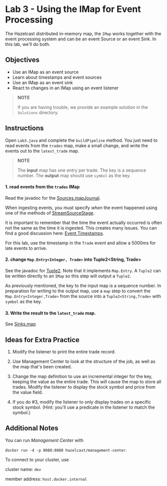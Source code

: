 # Lab 3 - Using the IMap for Event Processing

The Hazelcast distributed in-memory map, the `IMap` works together 
with the event processing system and can be an event Source or 
an event Sink. In this lab, we'll do both.

## Objectives
* Use an IMap as an event source
* Learn about timestamps and event sources
* Use an IMap as an event sink
* React to changes in an IMap using an event listener

> __NOTE__ 
> 
> If you are having trouble, we provide an example solution in the `Solutions` directory. 

## Instructions

Open `Lab3.java` and complete the `buildPipeline` method. You just need to
read events from the `trades` map, make a small change, and write the 
events out to the `latest_trade` map.

> __NOTE__
>
> The __input__ map has one entry per trade.  The key is a
> sequence number.  The __output__ map should use `symbol`
> as the key.


#### 1. read events from the `trades` IMap

Read the javadoc for the [Sources.mapJournal](https://docs.hazelcast.org/docs/5.3.5/javadoc/com/hazelcast/jet/pipeline/Sources.html#mapJournal-java.lang.String-com.hazelcast.jet.pipeline.JournalInitialPosition-).  

When ingesting events, you must specify _when_ the event happened using 
one of the methods of [StreamSourceStage](https://docs.hazelcast.org/docs/5.3.5/javadoc/com/hazelcast/jet/pipeline/StreamSourceStage.html).

It is important to remember that the time the event actually occurred is often not the same as the time it is ingested.  This creates 
many issues.  You can find a good discussion here: [Event Timestamps](https://docs.hazelcast.com/hazelcast/latest/pipelines/building-pipelines#event-timestamps). 

For this lab, use the timestamp in the `Trade` event and allow a 5000ms for
late events to arrive.

#### 2. change  `Map.Entry<Integer, Trade>` into Tuple2<String, Trade>

See the javadoc for [Tuple2](https://docs.hazelcast.org/docs/5.3.5/javadoc/com/hazelcast/jet/datamodel/Tuple2.html). Note that it 
implements `Map.Entry`.  A `Tuple2` can be written directly to an `IMap` 
so this step will output a `Tuple2`.

As previously mentioned, the key to the input map is a sequence number.
In preparation for writing to the output map, use a `map` step to convert 
the `Map.Entry<Integer,Trade>` from the source into a `Tuple2<String,Trade>`
with `symbol` as the key.

#### 3. Write the result to the `latest_trade` map. 

See [Sinks.map](https://docs.hazelcast.org/docs/5.3.5/javadoc/com/hazelcast/jet/pipeline/Sinks.html#map-java.lang.String-) 

## Ideas for Extra Practice

1. Modify the listener to print the entire trade record.

2. Use Management Center to look at the structure of the job, as well as the map that's been created. 

3. Change the map definition to use an incremental integer for the key, keeping the value as the entire trade. This will cause the map to store all trades. Modify the listener to display the stock symbol and price from the value field. 

4. If you do #3, modify the listener to only display trades on a specific stock symbol. (Hint: you'll use a predicate in the listener to match the symbol.)

## Additional Notes

You can run _Management Center_ with

`docker run -d -p 8080:8080 hazelcast/management-center`.

To connect to your cluster, use

cluster name: `dev`

member address: `host.docker.internal`

